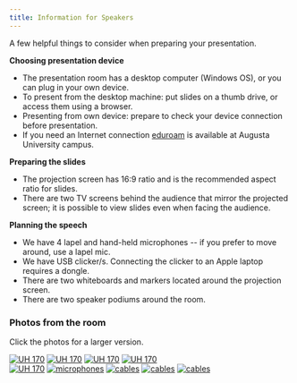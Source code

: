 ```yaml
--- 
title: Information for Speakers
---
```


A few helpful things to consider when preparing your presentation.

**Choosing presentation device**

- The presentation room has a desktop computer (Windows OS), or you can plug in your own device.
- To present from the desktop machine: put slides on a thumb drive, or access them using a browser. 
- Presenting from own device: prepare to check your device connection before presentation. 
- If you need an Internet connection [eduroam](https://eduroam.org/) is available at Augusta University campus.

**Preparing the slides**

- The projection screen has 16:9 ratio and is the recommended aspect ratio for slides.
- There are two TV screens behind the audience that mirror the projected screen; it is possible to view slides even when facing the audience.

**Planning the speech**

- We have 4 lapel and hand-held microphones -- if you prefer to move around, use a lapel mic.
- We have USB clicker/s. Connecting the clicker to an Apple laptop requires a dongle. 
- There are two whiteboards and markers located around the projection screen.
- There are two speaker podiums around the room.

### Photos from the room

Click the photos for a larger version.

<div class="d-flex justify-content-center flex-md-wrap flex-lg-nowrap">
<a href="{{ "/images/room_photos/room1.jpg" | relative_url }}" title="UH 170" target="_blank">
<img style="max-width:100%" src="{{ "/images/room_photos/room1_tn.jpg" | relative_url }}" 
alt="UH 170"></a>
<a href="{{ "/images/room_photos/room2.jpg" | relative_url }}" title="UH 170" target="_blank">
<img style="max-width:100%" src="{{ "/images/room_photos/room2_tn.jpg" | relative_url }}"
alt="UH 170"></a>
<a href="{{ "/images/room_photos/room3.jpg" | relative_url }}" title="UH 170" target="_blank">
<img style="max-width:100%" src="{{ "/images/room_photos/room3_tn.jpg" | relative_url }}"
alt="UH 170"></a>
<a href="{{ "/images/room_photos/room4.jpg" | relative_url }}" title="UH 170" target="_blank">
<img style="max-width:100%" src="{{ "/images/room_photos/room4_tn.jpg" | relative_url }}"
alt="UH 170"></a>
</div>

<div class="d-flex justify-content-center flex-md-wrap flex-lg-nowrap">
<a href="{{ "/images/room_photos/room5.jpg" | relative_url }}" title="UH 170" target="_blank">
<img style="max-width:100%" src="{{ "/images/room_photos/room5_tn.jpg" | relative_url }}"
alt="UH 170"></a>
<a href="{{ "/images/room_photos/mics.jpg" | relative_url }}" title="microphones" target="_blank">
<img style="max-width:100%" src="{{ "/images/room_photos/mics_tn.jpg" | relative_url }}"
alt="microphones"></a>
<a href="{{ "/images/room_photos/cables.jpg" | relative_url }}" title="cables" target="_blank">
<img style="max-width:100%" src="{{ "/images/room_photos/cables_tn.jpg" | relative_url }}"
alt="cables"></a>
<a href="{{ "/images/room_photos/cables1.jpg" | relative_url }}" title="cables closeup" target="_blank">
<img style="max-width:100%" src="{{ "/images/room_photos/cables1_tn.jpg" | relative_url }}"
alt="cables"></a>
<a href="{{ "/images/room_photos/cables2.jpg" | relative_url }}" title="cables closeup" target="_blank">
<img style="max-width:100%" src="{{ "/images/room_photos/cables2_tn.jpg" | relative_url }}"
alt="cables"></a> 
</div>


